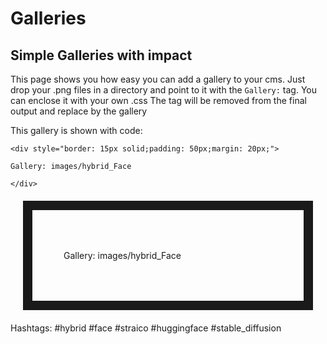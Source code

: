 # Galleries

## Simple Galleries with impact

This page shows you how easy you can add a gallery to your cms.
Just drop your .png files in a directory and point to it with the
`Gallery:` tag. You can enclose it with your own .css The tag will be 
removed from the final output and replace by the gallery

This gallery is shown with code:


    <div style="border: 15px solid;padding: 50px;margin: 20px;">

    Gallery: images/hybrid_Face

    </div>


<div style="border: 15px solid;padding: 50px;margin: 20px;">

Gallery: images/hybrid_Face

</div>

Hashtags: #hybrid #face #straico #huggingface #stable_diffusion
